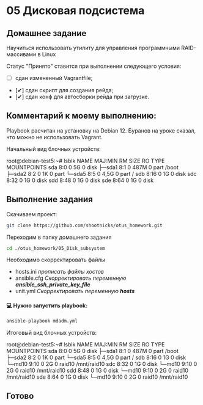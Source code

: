 # 05 Дисковая подсистема 


## Домашнее задание
Научиться использовать утилиту для управления программными RAID-массивами в Linux

Статус "Принято" ставится при выполнении следующего условия:

* [ ] сдан измененный Vagrantfile;
* [✔] сдан скрипт для создания рейда;
* [✔] сдан конф для автосборки рейда при загрузке.

## Комментарий к моему выполнению:
Playbook расчитан на установку на Debian 12. Буранов на уроке сказал, что можно не использовать Vagrant.

Начальный вид блочных устройств:

root@debian-test5:~# lsblk
NAME   MAJ:MIN RM  SIZE RO TYPE MOUNTPOINTS
sda      8:0    0    5G  0 disk
├─sda1   8:1    0  487M  0 part /boot
├─sda2   8:2    0    1K  0 part
└─sda5   8:5    0  4,5G  0 part /
sdb      8:16   0    1G  0 disk
sdc      8:32   0    1G  0 disk
sdd      8:48   0    1G  0 disk
sde      8:64   0    1G  0 disk

## Выполнение задания

Скачиваем проект:

  ```bash
  git clone https://github.com/shootnicks/otus_homework.git
  ```

Переходим в папку домашнего задания

  ```bash
  cd ./otus_homework/05_Disk_subsystem
  ```

Необходимо скорректировать файлы
* hosts.ini
  *прописать файлы хостов*
* ansible.cfg
  *Скорректировать переменную **ansible_ssh_private_key_file***
*  unit.yml
  *Скорректировать переменную **hosts***

#### 💻 Нужно запустить playbook:

  ```bash
  ansible-playbook mdadm.yml
  ```

Итоговый вид блочных устройств:

root@debian-test5:~# lsblk
NAME   MAJ:MIN RM  SIZE RO TYPE   MOUNTPOINTS
sda      8:0    0    5G  0 disk
├─sda1   8:1    0  487M  0 part   /boot
├─sda2   8:2    0    1K  0 part
└─sda5   8:5    0  4,5G  0 part   /
sdb      8:16   0    1G  0 disk
└─md10   9:10   0    2G  0 raid10 /mnt/raid10
sdc      8:32   0    1G  0 disk
└─md10   9:10   0    2G  0 raid10 /mnt/raid10
sdd      8:48   0    1G  0 disk
└─md10   9:10   0    2G  0 raid10 /mnt/raid10
sde      8:64   0    1G  0 disk
└─md10   9:10   0    2G  0 raid10 /mnt/raid10

## Готово


